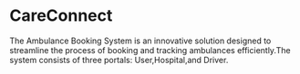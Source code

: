 # CareConnect
The Ambulance Booking System is an innovative solution designed to streamline the process of booking and tracking ambulances efficiently.The system consists of three portals: User,Hospital,and Driver.

